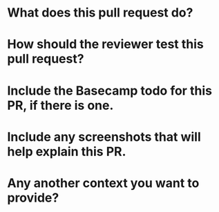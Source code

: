 # What does this pull request do?

# How should the reviewer test this pull request?

# Include the Basecamp todo for this PR, if there is one.

# Include any screenshots that will help explain this PR.

# Any another context you want to provide?
